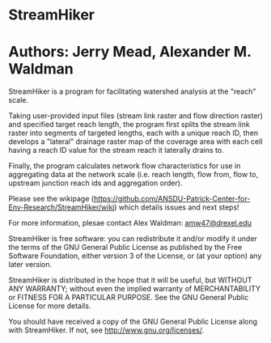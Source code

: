 StreamHiker
============
Authors:
Jerry Mead, Alexander M. Waldman
====================

StreamHiker is a program for facilitating watershed analysis at the "reach" scale.

Taking user-provided input files (stream link raster and flow direction raster) and specified target reach length, the program first splits the stream link raster into segments of targeted lengths, each with a unique reach ID, then develops a "lateral" drainage raster map of the coverage area with each cell having a reach ID value for the stream reach it laterally drains to.

Finally, the program calculates network flow characteristics for use in aggregating data at the network scale (i.e. reach length, flow from, flow to, upstream junction reach ids and aggregation order).

Please see the wikipage (https://github.com/ANSDU-Patrick-Center-for-Env-Research/StreamHiker/wiki) which details issues and next steps!

For more information, plesae contact Alex Waldman: amw47@drexel.edu

StreamHiker is free software: you can redistribute it and/or modify
  it under the terms of the GNU General Public License as published by
  the Free Software Foundation, either version 3 of the License, or
  (at your option) any later version.

  StreamHiker is distributed in the hope that it will be useful,
  but WITHOUT ANY WARRANTY; without even the implied warranty of
  MERCHANTABILITY or FITNESS FOR A PARTICULAR PURPOSE.  See the
  GNU General Public License for more details.

  You should have received a copy of the GNU General Public License
  along with StreamHiker.  If not, see <http://www.gnu.org/licenses/>.
